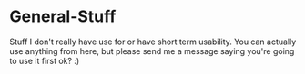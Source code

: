# General-Stuff
Stuff I don't really have use for or have short term usability.
You can actually use anything from here, but please send me a message
saying you're going to use it first ok? :)
